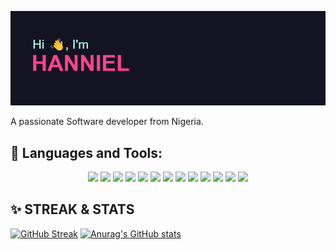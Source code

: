 [![MasterHead](https://github.com/HANNIEL21/HANNIEL21/blob/main/HANNIEL.png)](https://github.com/HANNIEL21/HANNIEL21)

A passionate Software developer from Nigeria.

## 🧰 Languages and Tools:
<p align="center">
<img src="https://www.vectorlogo.zone/logos/w3_html5/w3_html5-icon.svg" />
<img src="https://www.vectorlogo.zone/logos/w3_css/w3_css-icon.svg" />
<img src="https://www.vectorlogo.zone/logos/javascript/javascript-icon.svg" />
<img src="https://www.vectorlogo.zone/logos/mongodb/mongodb-icon.svg" />
<img src="https://www.vectorlogo.zone/logos/expressjs/expressjs-icon.svg" />
<img src="https://www.vectorlogo.zone/logos/reactjs/reactjs-icon.svg" />
<img src="https://www.vectorlogo.zone/logos/nodejs/nodejs-icon.svg" />
<img src="https://www.vectorlogo.zone/logos/flutterio/flutterio-icon.svg" />
<img src="https://www.vectorlogo.zone/logos/dartlang/dartlang-icon.svg" />
<img src="https://www.vectorlogo.zone/logos/firebase/firebase-icon.svg" />
<img src="https://www.vectorlogo.zone/logos/git-scm/git-scm-icon.svg" />
<img src="https://www.vectorlogo.zone/logos/github/github-icon.svg" />
<img src="https://www.vectorlogo.zone/logos/netlify/netlify-icon.svg" />
</p>

## ✨ STREAK & STATS
[![GitHub Streak](https://github-readme-streak-stats.herokuapp.com/?user=HANNIEL21&show_icons=true&theme=radical)](https://git.io/streak-stats)
[![Anurag's GitHub stats](https://github-readme-stats.vercel.app/api?username=HANNIEL21&show_icons=true&theme=radical)](https://github.com/anuraghazra/github-readme-stats)


